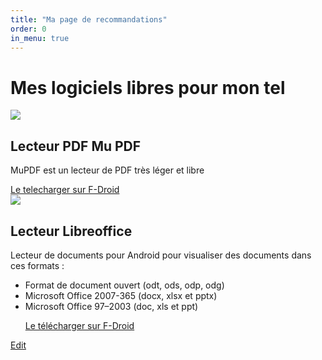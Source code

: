```yaml
---
title: "Ma page de recommandations"
order: 0
in_menu: true
---
```

# Mes logiciels libres pour mon tel



<article class="framalibre-notice">
  <div>
    <img src="https://mupdf.com/images/logos/muPDF-plus-text.png">
  </div>
  <div>
    <h2>Lecteur PDF Mu PDF</h2>
    <p>MuPDF est un lecteur de PDF très léger et libre</p>
    <div>
      <a href="https://f-droid.org/packages/com.artifex.mupdf.viewer.app/">Le telecharger sur F-Droid</a>
          </div>
  </div>
</article>
<article class="framalibre-notice">
  <div>
    <img src="https://www.libreoffice.org/assets/Uploads/download-block-logo-large.png">
  </div>
  <div>
    <h2>Lecteur Libreoffice</h2>
    <p>Lecteur de documents pour Android pour visualiser des documents dans ces formats :

* Format de document ouvert (odt, ods, odp, odg)
* Microsoft Office 2007-365 (docx, xlsx et pptx)
* Microsoft Office 97–2003 (doc, xls et ppt)</p>
    <div>
      <a href="https://f-droid.org/fr/packages/org.documentfoundation.libreoffice/">Le télécharger sur F-Droid</a>
          </div>
  </div>
</article>


<article class="framalibre-notice">
    <div>
      <a href="https://atelier.scribouilli.org/atelier-page?path=index.md&repoName=tellibre&account=solidairnet">Edit</a>
          </div>

</article> 